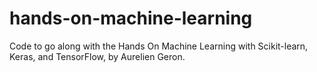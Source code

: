 # hands-on-machine-learning
Code to go along with the Hands On Machine Learning with Scikit-learn, Keras, and TensorFlow, by Aurelien Geron.
